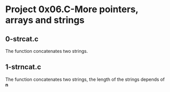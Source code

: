 # Project 0x06.C-More pointers, arrays and strings

## 0-strcat.c

The function concatenates two strings.

## 1-strncat.c

The function concatenates two strings, the length of the strings depends of **n**